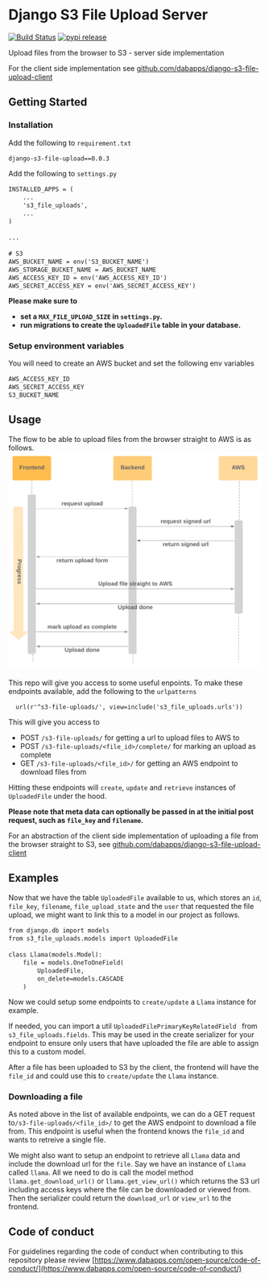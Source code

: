 Django S3 File Upload Server
===================
[![Build Status](https://travis-ci.com/dabapps/django-s3-file-upload-server.svg?token=k7ApnEQbpXLoWVm5Bc9o&branch=master)](https://travis-ci.com/dabapps/django-s3-file-upload-server)
[![pypi release](https://img.shields.io/pypi/v/django-s3-file-upload.svg)](https://pypi.python.org/pypi/django-s3-file-upload)

Upload files from the browser to S3 - server side implementation

For the client side implementation see [github.com/dabapps/django-s3-file-upload-client](https://github.com/dabapps/django-s3-file-upload-client)

## Getting Started

### Installation

Add the following to `requirement.txt`

    django-s3-file-upload==0.0.3


Add the following to `settings.py`

    INSTALLED_APPS = (
        ...
        's3_file_uploads',
        ...
    )

    ...

    # S3
    AWS_BUCKET_NAME = env('S3_BUCKET_NAME')
    AWS_STORAGE_BUCKET_NAME = AWS_BUCKET_NAME
    AWS_ACCESS_KEY_ID = env('AWS_ACCESS_KEY_ID')
    AWS_SECRET_ACCESS_KEY = env('AWS_SECRET_ACCESS_KEY')

**Please make sure to**
  - **set a `MAX_FILE_UPLOAD_SIZE` in `settings.py`.**
  - **run migrations to create the `UploadedFile` table in your database.**

### Setup environment variables

You will need to create an AWS bucket and set the following env variables

```
AWS_ACCESS_KEY_ID
AWS_SECRET_ACCESS_KEY
S3_BUCKET_NAME
```

## Usage
The flow to be able to upload files from the browser straight to AWS is as follows.
![Flow S3 file uploads](images/flow-s3-file-uploads.png)

This repo will give you access to some useful enpoints.
To make these endpoints available, add the following to the `urlpatterns`
```
  url(r'^s3-file-uploads/', view=include('s3_file_uploads.urls'))
```
This will give you access to
  - POST `/s3-file-uploads/` for getting a url to upload files to AWS to
  - POST `/s3-file-uploads/<file_id>/complete/` for marking an upload as complete
  - GET `/s3-file-uploads/<file_id>/` for getting an AWS endpoint to download files from

Hitting these endpoints will `create`, `update` and `retrieve` instances of `UploadedFile` under the hood.

**Please note that meta data can optionally be passed in at the initial post request, such as `file_key` and `filename`.**

For an abstraction of the client side implementation of uploading a file from the browser straight to S3, see [github.com/dabapps/django-s3-file-upload-client](https://github.com/dabapps/django-s3-file-upload-client)

## Examples
Now that we have the table `UploadedFile` available to us, which stores an `id`, `file_key`, `filename`, `file_upload_state` and the `user` that requested the file upload, we might want to link this to a model in our project as follows.

```
from django.db import models
from s3_file_uploads.models import UploadedFile

class Llama(models.Model):
    file = models.OneToOneField(
        UploadedFile,
        on_delete=models.CASCADE
    )
```

Now we could setup some endpoints to `create/update` a `Llama` instance for example.

If needed, you can import a util `UploadedFilePrimaryKeyRelatedField ` from `s3_file_uploads.fields`. This may be used in the create serializer for your endpoint to ensure only users that have uploaded the file are able to assign this to a custom model.

After a file has been uploaded to S3 by the client, the frontend will have the `file_id` and could use this
to `create/update` the `Llama` instance.

### Downloading a file
As noted above in the list of available endpoints, we can do a GET request to`/s3-file-uploads/<file_id>/` to get the AWS endpoint to download a file from.
This endpoint is useful when the frontend knows the `file_id` and wants to retreive a single file.

We might also want to setup an endpoint to retrieve all `Llama` data and include the download url for the `file`.
Say we have an instance of `Llama` called `llama`. All we need to do is call the model method `llama.get_download_url()` or `llama.get_view_url()` which returns the S3 url including access keys where the file can be downloaded or viewed from.
Then the serializer could return the `download_url` or `view_url` to the frontend.


## Code of conduct

For guidelines regarding the code of conduct when contributing to this repository please review [https://www.dabapps.com/open-source/code-of-conduct/](https://www.dabapps.com/open-source/code-of-conduct/)
